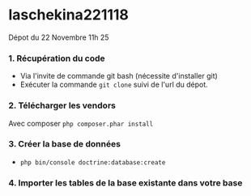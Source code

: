 # laschekina221118
Dépot du 22 Novembre 11h 25

<h3>1. Récupération du code</h3>

- Via l'invite de commande git bash (nécessite d'installer git)
- Exécuter la commande <code>git clone</code> suivi de l'url du dépot.

<h3>2. Télécharger les vendors</h3>
Avec composer
<code>php composer.phar install</code>

<h3>3. Créer la base de données</h3>

- <code>php bin/console doctrine:database:create</code>

<h3>4. Importer les tables de la base existante dans votre base</h3>
